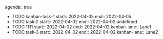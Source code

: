 agenda:: true

- TODO kanban-task-1
  start:: 2022-04-05
  end:: 2022-04-05
- TODO task-2
  start:: 2022-04-02
  end:: 2022-04-02
  undefined
- TODO 1111
  start:: 2022-04-02
  end:: 2022-04-02
  kanban-lane:: Lane1
- TODO task-3
  start:: 2022-04-02
  end:: 2022-04-02
  kanban-lane:: Lane2